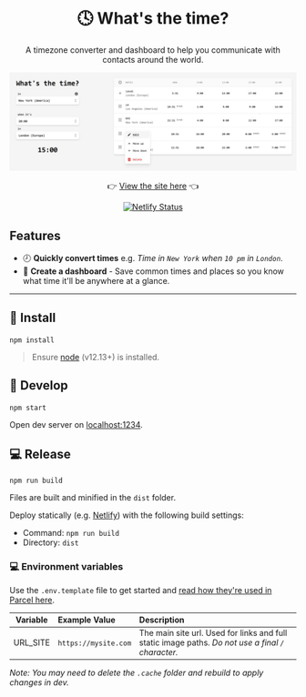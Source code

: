 <div align="center">

# 🕓 What's the time?

A timezone converter and dashboard to help you communicate with contacts around the world.

![Screenshot](https://raw.githubusercontent.com/kangabru/whats-the-time/assets/assets/screenshot.jpg)

👉 [View the site here](https://whats-the-time.netlify.app/) 👈

[![Netlify Status](https://api.netlify.com/api/v1/badges/1a0c4ed5-aeea-4379-ad20-ea374aa1f071/deploy-status)](https://app.netlify.com/sites/whats-the-time/deploys)

</div>

## Features

- 🕗 **Quickly convert times** e.g. *Time in `New York` when `10 pm` in `London`*.
- 👀 **Create a dashboard** - Save common times and places so you know what time it'll be anywhere at a glance.

---

## 👟 Install

```
npm install
```
> Ensure [node](https://nodejs.org) (v12.13+) is installed.

## 🍕 Develop

```
npm start
```
Open dev server on [localhost:1234](http://localhost:1234/).

## 💻 Release

```
npm run build
```
Files are built and minified in the `dist` folder.

Deploy statically (e.g. [Netlify](https://www.netlify.com/)) with the following build settings:
- Command: `npm run build`
- Directory: `dist`

### 💻 Environment variables

Use the `.env.template` file to get started and [read how they're used in Parcel here](https://parceljs.org/env.html).

Variable | Example Value | Description
| - | :- | :- |
URL_SITE | `https://mysite.com` | The main site url. Used for links and full static image paths. *Do not use a final `/` character.*

*Note: You may need to delete the `.cache` folder and rebuild to apply changes in dev.*

